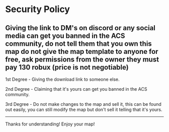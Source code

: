 # Security Policy

Giving the link to DM's on discord or any social media can get you banned in the ACS community, do not tell them that you own this map do not give the map template
to anyone for free, ask permissions from the owner they must pay 130 robux (price is not negotiable) 
---------
1st Degree - Giving the download link to someone else.

2nd Degree - Claiming that it's yours can get you banned in the ACS community.

3rd Degree - Do not make changes to the map and sell it, this can be found out easily, you can still modify the map but don't sell it telling that it's yours.

---------


Thanks for understanding! Enjoy your map!
